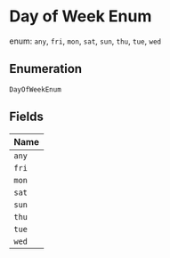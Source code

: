 
# Day of Week Enum

enum: `any`, `fri`, `mon`, `sat`, `sun`, `thu`, `tue`, `wed`

## Enumeration

`DayOfWeekEnum`

## Fields

| Name |
|  --- |
| `any` |
| `fri` |
| `mon` |
| `sat` |
| `sun` |
| `thu` |
| `tue` |
| `wed` |

